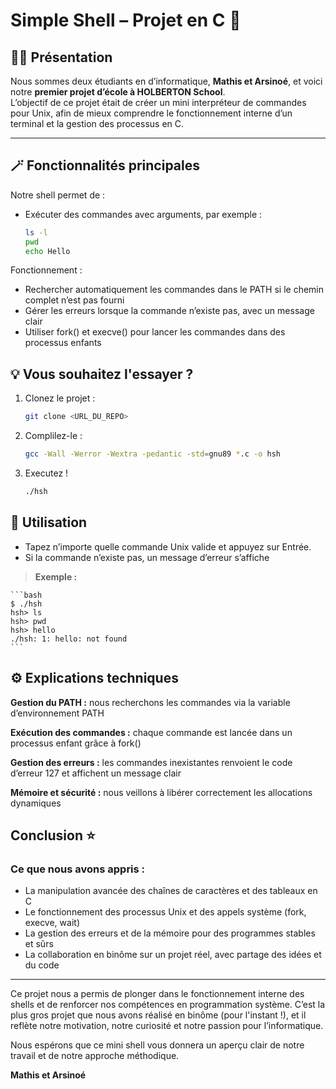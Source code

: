 # Simple Shell – Projet en C 🐚

## 👩‍💻 Présentation
Nous sommes deux étudiants en d’informatique, **Mathis et Arsinoé**, et voici notre **premier projet d’école à HOLBERTON School**.    
L’objectif de ce projet était de créer un mini interpréteur de commandes pour Unix, afin de mieux comprendre le fonctionnement interne d’un terminal et la gestion des processus en C.


---

## 🪄 Fonctionnalités principales
Notre shell permet de :  
- Exécuter des commandes avec arguments, par exemple :  
  ```bash
  ls -l
  pwd
  echo Hello
  ```
Fonctionnement :
- Rechercher automatiquement les commandes dans le PATH si le chemin complet n’est pas fourni
- Gérer les erreurs lorsque la commande n’existe pas, avec un message clair
- Utiliser fork() et execve() pour lancer les commandes dans des processus enfants


## 💡 Vous souhaitez l'essayer ?
1. Clonez le projet :
    ```bash
    git clone <URL_DU_REPO>
    ```
2. Complilez-le :
    ```bash
    gcc -Wall -Werror -Wextra -pedantic -std=gnu89 *.c -o hsh
    ```
3. Executez !
    ```bash
    ./hsh
    ```

## 📄 Utilisation
- Tapez n’importe quelle commande Unix valide et appuyez sur Entrée.
- Si la commande n’existe pas, un message d’erreur s’affiche

>**Exemple :**

    ```bash
    $ ./hsh
    hsh> ls
    hsh> pwd
    hsh> hello
    ./hsh: 1: hello: not found
    ```

## ⚙️ Explications techniques
**Gestion du PATH :** nous recherchons les commandes via la variable d’environnement PATH

**Exécution des commandes :** chaque commande est lancée dans un processus enfant grâce à fork()

**Gestion des erreurs :** les commandes inexistantes renvoient le code d’erreur 127 et affichent un message clair

**Mémoire et sécurité :** nous veillons à libérer correctement les allocations dynamiques


## Conclusion ⭐

### Ce que nous avons appris :
- La manipulation avancée des chaînes de caractères et des tableaux en C
- Le fonctionnement des processus Unix et des appels système (fork, execve, wait)
- La gestion des erreurs et de la mémoire pour des programmes stables et sûrs
- La collaboration en binôme sur un projet réel, avec partage des idées et du code

---

Ce projet nous a permis de plonger dans le fonctionnement interne des shells et de renforcer nos compétences en programmation système.
C’est la plus gros projet que nous avons réalisé en binôme (pour l'instant !), et il reflète notre motivation, notre curiosité et notre passion pour l’informatique.

Nous espérons que ce mini shell vous donnera un aperçu clair de notre travail et de notre approche méthodique.


**Mathis et Arsinoé**